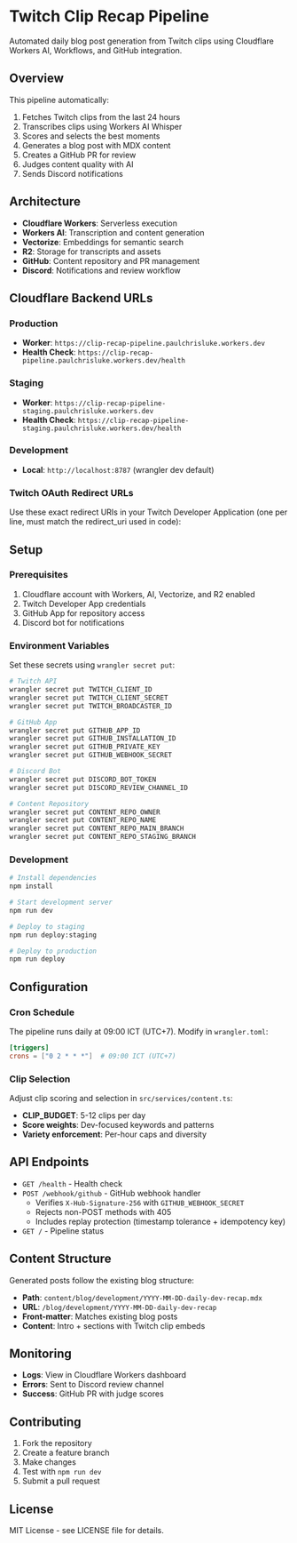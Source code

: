# Twitch Clip Recap Pipeline

Automated daily blog post generation from Twitch clips using Cloudflare Workers AI, Workflows, and GitHub integration.

## Overview

This pipeline automatically:
1. Fetches Twitch clips from the last 24 hours
2. Transcribes clips using Workers AI Whisper
3. Scores and selects the best moments
4. Generates a blog post with MDX content
5. Creates a GitHub PR for review
6. Judges content quality with AI
7. Sends Discord notifications

## Architecture

- **Cloudflare Workers**: Serverless execution
- **Workers AI**: Transcription and content generation
- **Vectorize**: Embeddings for semantic search
- **R2**: Storage for transcripts and assets
- **GitHub**: Content repository and PR management
- **Discord**: Notifications and review workflow

## Cloudflare Backend URLs

### Production
- **Worker**: `https://clip-recap-pipeline.paulchrisluke.workers.dev`
- **Health Check**: `https://clip-recap-pipeline.paulchrisluke.workers.dev/health`

### Staging
- **Worker**: `https://clip-recap-pipeline-staging.paulchrisluke.workers.dev`
- **Health Check**: `https://clip-recap-pipeline-staging.paulchrisluke.workers.dev/health`

### Development
- **Local**: `http://localhost:8787` (wrangler dev default)

### Twitch OAuth Redirect URLs
Use these exact redirect URIs in your Twitch Developer Application (one per line, must match the redirect_uri used in code):

## Setup

### Prerequisites

1. Cloudflare account with Workers, AI, Vectorize, and R2 enabled
2. Twitch Developer App credentials
3. GitHub App for repository access
4. Discord bot for notifications

### Environment Variables

Set these secrets using `wrangler secret put`:

```bash
# Twitch API
wrangler secret put TWITCH_CLIENT_ID
wrangler secret put TWITCH_CLIENT_SECRET
wrangler secret put TWITCH_BROADCASTER_ID

# GitHub App
wrangler secret put GITHUB_APP_ID
wrangler secret put GITHUB_INSTALLATION_ID
wrangler secret put GITHUB_PRIVATE_KEY
wrangler secret put GITHUB_WEBHOOK_SECRET

# Discord Bot
wrangler secret put DISCORD_BOT_TOKEN
wrangler secret put DISCORD_REVIEW_CHANNEL_ID

# Content Repository
wrangler secret put CONTENT_REPO_OWNER
wrangler secret put CONTENT_REPO_NAME
wrangler secret put CONTENT_REPO_MAIN_BRANCH
wrangler secret put CONTENT_REPO_STAGING_BRANCH
```

### Development

```bash
# Install dependencies
npm install

# Start development server
npm run dev

# Deploy to staging
npm run deploy:staging

# Deploy to production
npm run deploy
```

## Configuration

### Cron Schedule

The pipeline runs daily at 09:00 ICT (UTC+7). Modify in `wrangler.toml`:

```toml
[triggers]
crons = ["0 2 * * *"]  # 09:00 ICT (UTC+7)
```

### Clip Selection

Adjust clip scoring and selection in `src/services/content.ts`:

- **CLIP_BUDGET**: 5-12 clips per day
- **Score weights**: Dev-focused keywords and patterns
- **Variety enforcement**: Per-hour caps and diversity

## API Endpoints

- `GET /health` - Health check
- `POST /webhook/github` - GitHub webhook handler
  - Verifies `X-Hub-Signature-256` with `GITHUB_WEBHOOK_SECRET`
  - Rejects non-POST methods with 405
  - Includes replay protection (timestamp tolerance + idempotency key)
- `GET /` - Pipeline status
## Content Structure

Generated posts follow the existing blog structure:

- **Path**: `content/blog/development/YYYY-MM-DD-daily-dev-recap.mdx`
- **URL**: `/blog/development/YYYY-MM-DD-daily-dev-recap`
- **Front-matter**: Matches existing blog posts
- **Content**: Intro + sections with Twitch clip embeds

## Monitoring

- **Logs**: View in Cloudflare Workers dashboard
- **Errors**: Sent to Discord review channel
- **Success**: GitHub PR with judge scores

## Contributing

1. Fork the repository
2. Create a feature branch
3. Make changes
4. Test with `npm run dev`
5. Submit a pull request

## License

MIT License - see LICENSE file for details.
